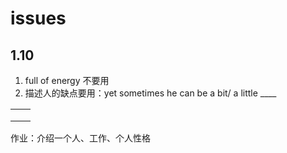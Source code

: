 # issues

## 1.10

1. full of energy 不要用
2. 描述人的缺点要用：yet sometimes he can be a bit/ a little ____



|      |      |
| ---- | ---- |
|      |      |
|      |      |
|      |      |

作业：介绍一个人、工作、个人性格